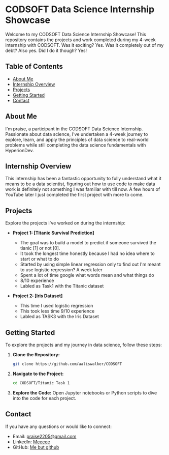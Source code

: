 # CODSOFT Data Science Internship Showcase

Welcome to my CODSOFT Data Science Internship Showcase! This repository contains the projects and work completed during my 4-week internship with CODSOFT. Was it exciting? Yes. Was it completely out of my debt? Also yes. Did I do it though? Yes! 

## Table of Contents

- [About Me](#about-me)
- [Internship Overview](#internship-overview)
- [Projects](#projects)
- [Getting Started](#getting-started)
- [Contact](#contact)

## About Me

I'm praise, a participant in the CODSOFT Data Science Internship. Passionate about data science, I've undertaken a 4-week journey to explore, learn, and apply the principles of data science to real-world problems while still completing the data science fundamentals with HyperionDev.

## Internship Overview

This internship has been a fantastic opportunity to fully understand what it means to be a data scientist, figuring out how to use code to make data work is definitely not something I was familiar with till now. A few hours of YouTube later I just completed the first project with more to come.  

## Projects

Explore the projects I've worked on during the internship:

- **Project 1: [Titanic Survival Prediction]**
  - The goal was to build a model to predict if someone survived the tianic [1] or not [0].
  - It took the longest time honestly because I had no idea where to start or what to do
  - Started by using simple linear regression only to find out I'm meant to use logistic regression? A week later
  - Spent a lot of time google what words mean and what things do
  - 8/10 experience
  - Labled as Task1 with the Titanic dataset
    
- **Project 2: [Iris Dataset]**
  - This time I used logistic regression
  - This took less time 9/10 experience
  - Labled as TASK3 with the Iris Dataset

## Getting Started

To explore the projects and my journey in data science, follow these steps:

1. **Clone the Repository:**
   ```bash
   git clone https://github.com/aaliswalker/CODSOFT
   ```

2. **Navigate to the Project:**
   ```bash
   cd CODSOFT/Titanic Task 1
   ```

3. **Explore the Code:**
   Open Jupyter notebooks or Python scripts to dive into the code for each project.

## Contact

If you have any questions or would like to connect:

- Email: [praise2205@gmail.com](praise2205@gmail.com)
- LinkedIn: [Meeeee](https://www.linkedin.com/in/praise-ilechukwu/)
- GitHub: [Me but github](https://github.com/aaliswalker)


